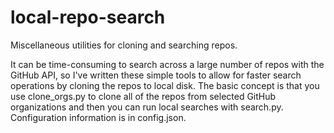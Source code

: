 # local-repo-search
Miscellaneous utilities for cloning and searching repos.

It can be time-consuming to search across a large number of repos with the GitHub
API, so I've written these simple tools to allow for faster search operations by
cloning the repos to local disk. The basic concept is that you use clone_orgs.py
to clone all of the repos from selected GitHub organizations and then you can run
local searches with search.py. Configuration information is in config.json.
